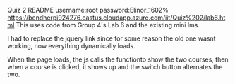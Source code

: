 Quiz 2 README
username:root
password:Elinor_1602%
https://bendherpi924276.eastus.cloudapp.azure.com/iit/Quiz%202/lab6.html
This uses code from Group 4's Lab 6 and the existing mini lms.

I had to replace the jquery link since for some reason the old one wasnt working, now everything dynamically loads.

When the page loads, the js calls the functionto show the two courses, then when a course is clicked, it shows up and the switch button alternates the two.